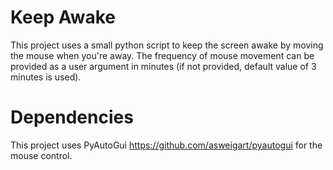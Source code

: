 # Keep Awake
This project uses a small python script to keep the screen awake by moving the mouse when you're away. The frequency of mouse movement can be provided as a user argument in minutes (if not provided, default value of 3 minutes is used).

# Dependencies
This project uses PyAutoGui https://github.com/asweigart/pyautogui for the mouse control.
